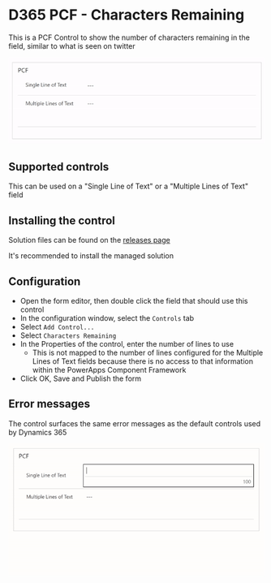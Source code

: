 # D365 PCF - Characters Remaining

This is a PCF Control to show the number of characters remaining in the field, similar to what is seen on twitter

<img src="./img/d365-pcf-charactersremaining.gif" alt="Example" />

## Supported controls

This can be used on a "Single Line of Text" or a "Multiple Lines of Text" field

## Installing the control

Solution files can be found on the <a href="https://github.com/cathalnoonan/d365-pcf-charactersremaining/releases">releases page</a> 

It's recommended to install the managed solution

## Configuration

- Open the form editor, then double click the field that should use this control
- In the configuration window, select the `Controls` tab
- Select `Add Control...`
- Select `Characters Remaining`
- In the Properties of the control, enter the number of lines to use
  - This is not mapped to the number of lines configured for the Multiple Lines of Text fields because there is no access to that information within the PowerApps Component Framework
- Click OK, Save and Publish the form

## Error messages

The control surfaces the same error messages as the default controls used by Dynamics 365

<img src="./img/d365-pcf-charactersremaining-error.gif" alt="Error example" />
